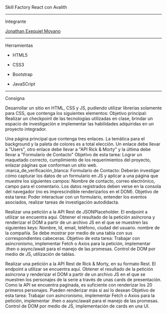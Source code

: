 Skill Factory React con Avalith

---

Integrante

[Jonathan Exequiel Moyano](https://github.com/jonymoya10)

---

Herramientas

- HTML5

- CSS3

- Bootstrap

- JavaSCript

---

Consigna

Desarrollar un sitio en HTML, CSS y JS, pudiendo utilizar librerías solamente para CSS, que contenga los siguientes elementos: Objetivo principal: Realizar un checkpoint de las tecnologías utilizadas en clase, brindar un espacio de investigación e implementar las habilidades adquiridas en un proyecto integrador.

 Una página principal que contenga tres enlaces. La temática para el background y la paleta de colores es a total elección. Un enlace debe llevar a "Users", otro enlace debe llevar a "API Rick & Morty" y la última debe llevar a "Formulario de Contacto" Objetivo de esta tarea: Lograr un maquetado correcto, cumplimiento de los requerimientos del proyecto, enlazar páginas que conforman un sitio web. :marca_de_verificación_blanca: Formulario de Contacto: Deberán investigar cómo capturar los datos de un formulario en JS y aplicar a una página que muestre los siguientes campos: Nombre de contacto, correo electrónico, campo para el comentario. Los datos registrados deben verse en la consola del navegador (no es imprescindible renderizarlos en el DOM). Objetivo de esta tarea: Poder interactuar con un formulario, entender los eventos asociados, realizar tareas de investigación autodidacta.

 Realizar una petición a la API Rest de JSONPlaceholder. El endpoint a utilizar se encuentra aquí. Obtener el resultado de la petición asíncrona y renderizar el DOM a partir de un archivo JS en el que se muestren las siguientes keys: Nombre, Id, email, teléfono, ciudad del usuario. nombre de la compañía. Se debe mostrar por medio de una tabla con sus correspondientes cabeceras. Objetivo de esta tarea: Trabajar con asincronismo, implementar Fetch o Axios para la petición, implementar .then o async/await para el manejo de las promesas. Control de DOM por medio de JS, utilización de tablas.

 Realizar una petición a la API Rest de Rick & Morty, en su formato Rest. El endpoint a utilizar se encuentra aquí. Obtener el resultado de la petición asíncrona y renderizar el DOM a partir de un archivo JS en el que se muestren los personajes de la serie a través de unas cards de presentación. Como la API se encuentra paginada, es suficiente con renderizar los 20 primeros personajes. Pueden renderizar más si así lo desean Objetivo de esta tarea: Trabajar con asincronismo, implementar Fetch o Axios para la petición, implementar .then o async/await para el manejo de las promesas. Control de DOM por medio de JS, implementación de cards en una UI.
